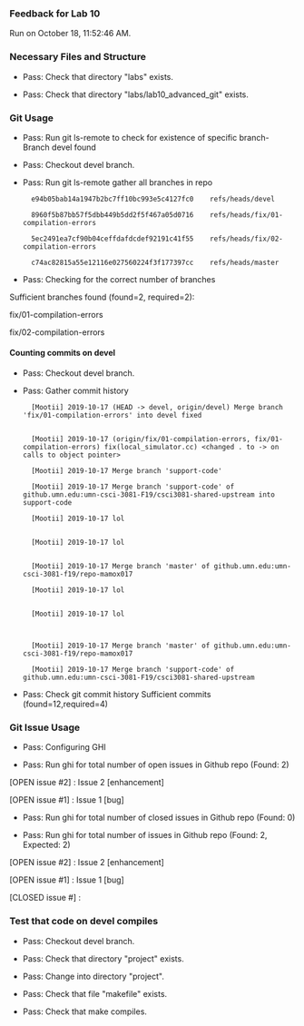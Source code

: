 ### Feedback for Lab 10

Run on October 18, 11:52:46 AM.


### Necessary Files and Structure

+ Pass: Check that directory "labs" exists.

+ Pass: Check that directory "labs/lab10_advanced_git" exists.


### Git Usage

+ Pass: Run git ls-remote to check for existence of specific branch- Branch devel found

+ Pass: Checkout devel branch.



+ Pass: Run git ls-remote gather all branches in repo

		e94b05bab14a1947b2bc7ff10bc993e5c4127fc0	refs/heads/devel

		8960f5b87bb57f5dbb449b5dd2f5f467a05d0716	refs/heads/fix/01-compilation-errors

		5ec2491ea7cf90b04ceffdafdcdef92191c41f55	refs/heads/fix/02-compilation-errors

		c74ac82815a55e12116e027560224f3f177397cc	refs/heads/master



+ Pass: Checking for the correct number of branches

Sufficient branches found (found=2, required=2):

fix/01-compilation-errors

fix/02-compilation-errors


#### Counting commits on devel

+ Pass: Checkout devel branch.



+ Pass: Gather commit history

		[Mootii] 2019-10-17 (HEAD -> devel, origin/devel) Merge branch 'fix/01-compilation-errors' into devel fixed


		[Mootii] 2019-10-17 (origin/fix/01-compilation-errors, fix/01-compilation-errors) fix(local_simulator.cc) <changed . to -> on calls to object pointer> 

		[Mootii] 2019-10-17 Merge branch 'support-code' 

		[Mootii] 2019-10-17 Merge branch 'support-code' of github.umn.edu:umn-csci-3081-F19/csci3081-shared-upstream into support-code 

		[Mootii] 2019-10-17 lol 


		[Mootii] 2019-10-17 lol 


		[Mootii] 2019-10-17 Merge branch 'master' of github.umn.edu:umn-csci-3081-f19/repo-mamox017 

		[Mootii] 2019-10-17 lol 


		[Mootii] 2019-10-17 lol 



		[Mootii] 2019-10-17 Merge branch 'master' of github.umn.edu:umn-csci-3081-f19/repo-mamox017 

		[Mootii] 2019-10-17 Merge branch 'support-code' of github.umn.edu:umn-csci-3081-F19/csci3081-shared-upstream 
























+ Pass: Check git commit history
Sufficient commits (found=12,required=4)


### Git Issue Usage

+ Pass: Configuring GHI

+ Pass: Run ghi for total number of open issues in Github repo (Found: 2)

[OPEN issue #2] :  Issue 2 [enhancement]

[OPEN issue #1] :  Issue 1 [bug]





+ Pass: Run ghi for total number of closed issues in Github repo (Found: 0)

+ Pass: Run ghi for total number of issues in Github repo (Found: 2, Expected: 2) 

 [OPEN issue #2] :  Issue 2 [enhancement]

[OPEN issue #1] :  Issue 1 [bug]

[CLOSED issue #] : 

 




### Test that code on  devel compiles

+ Pass: Checkout devel branch.



+ Pass: Check that directory "project" exists.

+ Pass: Change into directory "project".

+ Pass: Check that file "makefile" exists.

+ Pass: Check that make compiles.



